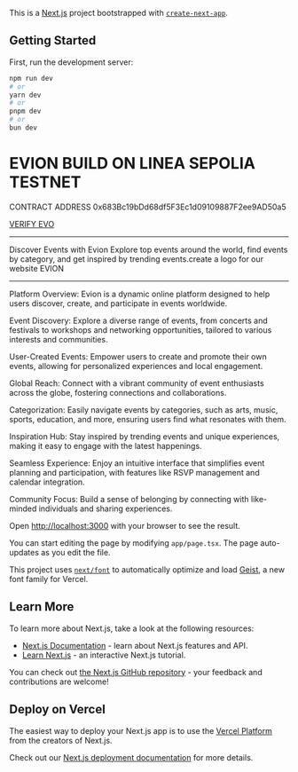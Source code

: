 This is a [Next.js](https://nextjs.org) project bootstrapped with [`create-next-app`](https://nextjs.org/docs/app/api-reference/cli/create-next-app).

## Getting Started

First, run the development server:

```bash
npm run dev
# or
yarn dev
# or
pnpm dev
# or
bun dev
```

# EVION BUILD ON LINEA SEPOLIA TESTNET

CONTRACT ADDRESS 0x683Bc19bDd68df5F3Ec1d09109887F2ee9AD50a5

[VERIFY EVO](https://sepolia.lineascan.build/address/0x683Bc19bDd68df5F3Ec1d09109887F2ee9AD50a5)

------------

Discover Events with Evion
Explore top events around the world, find events by category, and get inspired by trending events.create a logo for our website EVION


------------

Platform Overview: Evion is a dynamic online platform designed to help users discover, create, and participate in events worldwide.

Event Discovery: Explore a diverse range of events, from concerts and festivals to workshops and networking opportunities, tailored to various interests and communities.

User-Created Events: Empower users to create and promote their own events, allowing for personalized experiences and local engagement.

Global Reach: Connect with a vibrant community of event enthusiasts across the globe, fostering connections and collaborations.

Categorization: Easily navigate events by categories, such as arts, music, sports, education, and more, ensuring users find what resonates with them.

Inspiration Hub: Stay inspired by trending events and unique experiences, making it easy to engage with the latest happenings.

Seamless Experience: Enjoy an intuitive interface that simplifies event planning and participation, with features like RSVP management and calendar integration.

Community Focus: Build a sense of belonging by connecting with like-minded individuals and sharing experiences.

Open [http://localhost:3000](http://localhost:3000) with your browser to see the result.

You can start editing the page by modifying `app/page.tsx`. The page auto-updates as you edit the file.

This project uses [`next/font`](https://nextjs.org/docs/app/building-your-application/optimizing/fonts) to automatically optimize and load [Geist](https://vercel.com/font), a new font family for Vercel.

## Learn More

To learn more about Next.js, take a look at the following resources:

- [Next.js Documentation](https://nextjs.org/docs) - learn about Next.js features and API.
- [Learn Next.js](https://nextjs.org/learn) - an interactive Next.js tutorial.

You can check out [the Next.js GitHub repository](https://github.com/vercel/next.js) - your feedback and contributions are welcome!

## Deploy on Vercel

The easiest way to deploy your Next.js app is to use the [Vercel Platform](https://vercel.com/new?utm_medium=default-template&filter=next.js&utm_source=create-next-app&utm_campaign=create-next-app-readme) from the creators of Next.js.

Check out our [Next.js deployment documentation](https://nextjs.org/docs/app/building-your-application/deploying) for more details.
